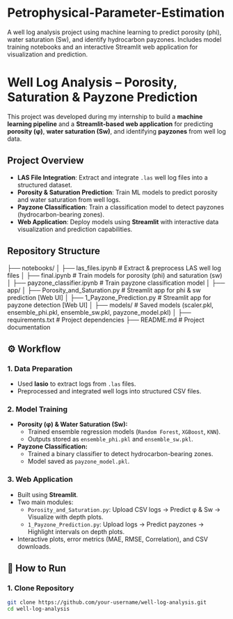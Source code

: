 # Petrophysical-Parameter-Estimation
A well log analysis project using machine learning to predict porosity (phi), water saturation (Sw), and identify hydrocarbon payzones. Includes model training notebooks and an interactive Streamlit web application for visualization and prediction.
# Well Log Analysis – Porosity, Saturation & Payzone Prediction

This project was developed during my internship to build a **machine learning pipeline** and a **Streamlit-based web application** for predicting **porosity (φ)**, **water saturation (Sw)**, and identifying **payzones** from well log data.  

##  Project Overview
- **LAS File Integration**: Extract and integrate `.las` well log files into a structured dataset.  
- **Porosity & Saturation Prediction**: Train ML models to predict porosity and water saturation from well logs.  
- **Payzone Classification**: Train a classification model to detect payzones (hydrocarbon-bearing zones).  
- **Web Application**: Deploy models using **Streamlit** with interactive data visualization and prediction capabilities.  

##  Repository Structure
├── notebooks/
│ ├── las_files.ipynb # Extract & preprocess LAS well log files
│ ├── final.ipynb # Train models for porosity (phi) and saturation (sw)
│ ├── payzone_classifier.ipynb # Train payzone classification model
│
├── app/
│ ├── Porosity_and_Saturation.py # Streamlit app for phi & sw prediction [Web UI]
│ ├── 1_Payzone_Prediction.py # Streamlit app for payzone detection [Web UI]
│
├── models/ # Saved models (scaler.pkl, ensemble_phi.pkl, ensemble_sw.pkl, payzone_model.pkl)
│
├── requirements.txt # Project dependencies
├── README.md # Project documentation


## ⚙️ Workflow
### 1. **Data Preparation**
- Used **lasio** to extract logs from `.las` files.  
- Preprocessed and integrated well logs into structured CSV files.  

### 2. **Model Training**
- **Porosity (φ) & Water Saturation (Sw):**
  - Trained ensemble regression models (`Random Forest`, `XGBoost`, `KNN`).  
  - Outputs stored as `ensemble_phi.pkl` and `ensemble_sw.pkl`.  
- **Payzone Classification:**
  - Trained a binary classifier to detect hydrocarbon-bearing zones.  
  - Model saved as `payzone_model.pkl`.  

### 3. **Web Application**
- Built using **Streamlit**.  
- Two main modules:  
  - `Porosity_and_Saturation.py`: Upload CSV logs → Predict φ & Sw → Visualize with depth plots.  
  - `1_Payzone_Prediction.py`: Upload logs → Predict payzones → Highlight intervals on depth plots.  
- Interactive plots, error metrics (MAE, RMSE, Correlation), and CSV downloads.  

## 🚀 How to Run
### 1. Clone Repository
```bash
git clone https://github.com/your-username/well-log-analysis.git
cd well-log-analysis
